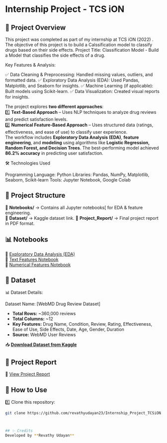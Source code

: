 # Internship Project - TCS iON

## 📌 Project Overview  
 
This project was completed as part of my internship at TCS iON (2022) . The objective of this project is to build a Calssification model to classify drugs based on their side effects.
Project Title: Classification Model - Build a Model that classifies the side effects of a drug.

Key Features & Analysis:

✅ Data Cleaning & Preprocessing: Handled missing values, outliers, and formatted data.
✅ Exploratory Data Analysis (EDA): Used Pandas, Matplotlib, and Seaborn for insights.
✅ Machine Learning (if applicable): Built models using Scikit-learn.
✅ Data Visualization: Created visual reports for insights.

The project explores **two different approaches**:  
1️⃣ **Text-Based Approach** – Uses NLP techniques to analyze drug reviews and predict satisfaction levels.  
2️⃣ **Numerical Feature-Based Approach** – Uses structured data (ratings, effectiveness, and ease of use) to classify user experience.  
The workflow includes **Exploratory Data Analysis (EDA)**, **feature engineering**, and **modeling** using algorithms like **Logistic Regression, Random Forest, and Decision Trees**. The best-performing model achieved **86.2% accuracy** in predicting user satisfaction.

🛠 Technologies Used

Programming Language: Python
Libraries: Pandas, NumPy, Matplotlib, Seaborn, Scikit-learn
Tools: Jupyter Notebook, Google Colab

## 📂 Project Structure  

📁 **Notebooks/** → Contains all Jupyter notebooks[ for EDA & feature engineering.  
📁 **Dataset/** → Kaggle dataset link. 
📁 **Project_Report/** → Final project report in PDF format.

## 📊 Notebooks  

🔹 [Exploratory Data Analysis (EDA)](Notebooks/EDA.ipynb)  
🔹 [Text Features Notebook](Notebooks/text_features.ipynb)  
🔹 [Numerical Features Notebook](Notebooks/numerical_features.ipynb)  

## 📁 Dataset  
📊 Dataset Details:

Dataset Name: [WebMD Drug Review Dataset]

- **Total Rows:** ~360,000 reviews  
- **Total Columns:** ~12  
- **Key Features:** Drug Name, Condition, Review, Rating, Effectiveness, Ease of Use, Side Effects, Date, Age, Gender, Duration  
- **Source:** WebMD User Reviews

📥 **[Download Dataset from Kaggle](https://www.kaggle.com/datasets/rohanharode07/webmd-drug-reviews-dataset)**  


## 📑 Project Report  
📄 [View Project Report](Project_Report)  


## 🚀 How to Use  
1️⃣ Clone this repository:  
```bash
git clone https://github.com/revathyudayan23/Internship_Project_TCSiON.git



## ✨ Credits  
Developed by **Revathy Udayan**  

